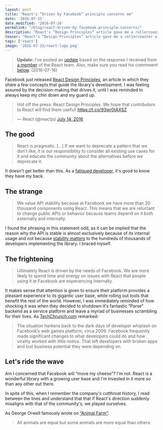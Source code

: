 ```yaml
---
layout: post
title: "React's “Driven by Facebook” principle concerns me"
date: '2016-07-15'
date_modified: '2016-07-16'
permalink: "/blog/react-driven-by-facebook-principle-concerns/"
description: "React's “Design Principles” article gave me a rollercoaster of emotions that reminded me of Facebook's ill-fated Parse service."
teaser: "React's “Design Principles” article gave me a rollercoaster of emotions that reminded me of Facebook's ill-fated Parse service."
tags: ['react']
image: '2016-07-15/react-logo.png'
---
```


<blockquote class="bg-warning">
  <p>
    <b>Update:</b>
    I've posted an <a href="/blog/response-to-react-design-principles-interpretation-by-react-members">update</a>
    based on the response I received from <a href="https://twitter.com/dan_abramov">a member</a>
    of the React team. Also, make sure you read his commment <a href="#comment-2786435370">below</a>.
    (2016-07-16)
  </p>
</blockquote>

Facebook just released [React Design Principles](https://facebook.github.io/react/contributing/design-principles.html), an article in which they share a few concepts that guide the library's development. I was feeling assured by the decision-making that drives it, until I was reminded to always keep my chin down and my guard up.

<blockquote class="twitter-tweet" data-lang="en"><p lang="en" dir="ltr">Hot off the press: React Design Principles. We hope that contributors to React will find them useful! <a href="https://t.co/93wr0tAXSZ">https://t.co/93wr0tAXSZ</a></p>&mdash; React (@reactjs) <a href="https://twitter.com/reactjs/status/753677502309072897">July 14, 2016</a></blockquote>

## The good

> React is pragmatic. [...] If we want to deprecate a pattern that we don't like, it is our responsibility to consider all existing use cases for it and educate the community about the alternatives before we deprecate it.

It doesn't get better than this. As a [fatigued developer](https://medium.com/@ericclemmons/javascript-fatigue-48d4011b6fc4), it's good to know they have my back.

## The strange

> We value API stability because at Facebook we have more than 20 thousand components using React. This means that we are reluctant to change public APIs or behavior because teams depend on it both externally and internally.

I found the phrasing in this statement odd, as it can be implied that the reason why the API is stable is almost exclusively because of its internal usage and not because [stability matters](http://www.theregister.co.uk/2016/03/23/npm_left_pad_chaos/) to the hundreds of thousands of developers implementing the library. I braced myself.

## The frightening

> Ultimately React is driven by the needs of Facebook. We are more likely to spend time and energy on issues with React that people using it at Facebook are experiencing internally.

It makes sense that attention is given to ensure their platform provides a pleasant experience to its gigantic user base, while rolling out tools that benefit the rest of the world. However, I was immediately reminded of how shocking it was when they decided to shutdown it's fantastic “Parse” backend as a service platform and leave a myriad of businesses scrambling for their lives. As [TechChrunch.com](https://techcrunch.com/2016/01/28/facebook-shutters-its-parse-developer-platform/) remarked:

> The situation harkens back to the dark days of developer whiplash on Facebook’s web games platform, circa 2009. Facebook frequently made significant changes to what developers could do and how virality worked with little notice. That left developers with broken apps and lost business potential they were depending on.

## Let's ride the wave

Am I concerned that Facebook will “move my cheese”? I'm not. React is a wonderful library with a growing user base and I'm invested in it more so than any other out there.

In spite of this, when I remember the company's cutthroat history, I read between the lines and understand that that if React's direction suddenly misaligns with that of the community's, we played ourselves.

As George Orwell famously wrote on [“Animal Farm”](https://www.amazon.com/Animal-Farm-Anniversary-George-Orwell/dp/0451526341/):

> All animals are equal but some animals are more equal than others.
